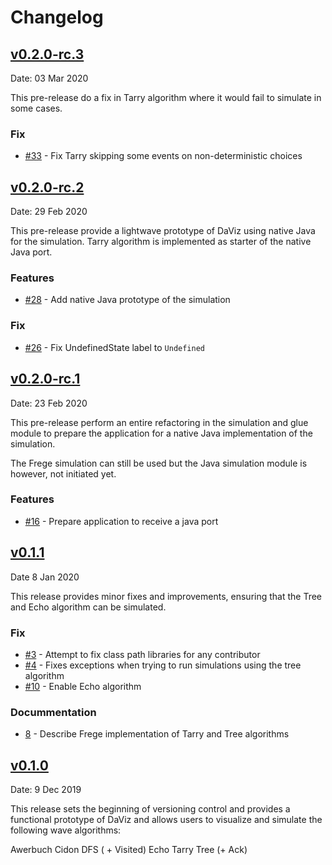 # Changelog

## [v0.2.0-rc.3](https://github.com/praalhans/DaViz/releases/tag/v0.2.0-rc.3)

Date: 03 Mar 2020

This pre-release do a fix in Tarry algorithm where it would fail to simulate in some cases.

### Fix 

- [#33](https://github.com/praalhans/DaViz/pull/33) - Fix Tarry skipping some events on non-deterministic choices

## [v0.2.0-rc.2](https://github.com/praalhans/DaViz/releases/tag/v0.2.0-rc.2)

Date: 29 Feb 2020

This pre-release provide a lightwave prototype of DaViz using native Java for the simulation. Tarry algorithm is implemented as starter of the native Java port.

### Features

- [#28](https://github.com/praalhans/DaViz/pull/28) - Add native Java prototype of the simulation

### Fix

- [#26](https://github.com/praalhans/DaViz/pull/26) - Fix UndefinedState label to `Undefined`

## [v0.2.0-rc.1](https://github.com/praalhans/DaViz/releases/tag/v0.2.0-rc.1)

Date: 23 Feb 2020

This pre-release perform an entire refactoring in the simulation and glue module to prepare the application for a native Java implementation of the simulation.

The Frege simulation can still be used but the Java simulation module is however, not initiated yet.

### Features

- [#16](https://github.com/praalhans/DaViz/pull/16) - Prepare application to receive a java port

## [v0.1.1](https://github.com/praalhans/DaViz/releases/tag/v0.1.1)

Date 8 Jan 2020

This release provides minor fixes and improvements, ensuring that the Tree and Echo algorithm can be simulated.

### Fix

- [#3](https://github.com/praalhans/DaViz/pull/3) - Attempt to fix class path libraries for any contributor 
- [#4](https://github.com/praalhans/DaViz/pull/4) - Fixes exceptions when trying to run simulations using the tree algorithm
- [#10](https://github.com/praalhans/DaViz/pull/10) - Enable Echo algorithm 

### Docummentation

- [8](https://github.com/praalhans/DaViz/pull/8) - Describe Frege implementation of Tarry and Tree algorithms

## [v0.1.0](https://github.com/praalhans/DaViz/releases/tag/v0.1.0)

Date: 9 Dec 2019

This release sets the beginning of versioning control and provides a functional prototype of DaViz and allows users to visualize and simulate the following wave algorithms:

Awerbuch
Cidon
DFS ( + Visited)
Echo
Tarry
Tree (+ Ack)
